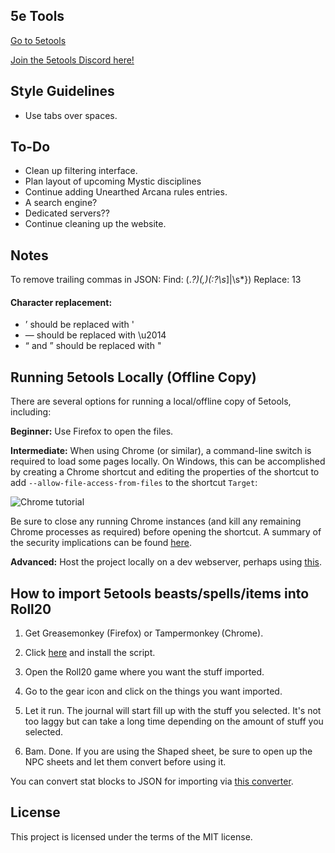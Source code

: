 ## 5e Tools
[Go to 5etools](5etools.html)

[Join the 5etools Discord here!](https://discord.gg/B2J9gM9)

## Style Guidelines
- Use tabs over spaces.

## To-Do
- Clean up filtering interface.
- Plan layout of upcoming Mystic disciplines
- Continue adding Unearthed Arcana rules entries.
- A search engine?
- Dedicated servers??
- Continue cleaning up the website.

## Notes
To remove trailing commas in JSON:
Find: (.*?)(,)(:?\s*]|\s*})
Replace: $1$3

#### Character replacement:
- ’ should be replaced with '
- — should be replaced with \u2014
- “ and ” should be replaced with "

## Running 5etools Locally (Offline Copy)
There are several options for running a local/offline copy of 5etools, including:

**Beginner:** Use Firefox to open the files.

**Intermediate:** When using Chrome (or similar), a command-line switch is required to load some pages locally. On Windows, this can be accomplished by creating a Chrome shortcut and editing the properties of the shortcut to add `--allow-file-access-from-files` to the shortcut `Target`:

![Chrome tutorial](https://raw.githubusercontent.com/astranauta/astranauta.github.io/master/chrome-tutorial.png "Chrome tutorial")

Be sure to close any running Chrome instances (and kill any remaining Chrome processes as required) before opening the shortcut. A summary of the security implications can be found [here](https://superuser.com/a/873527).
 
**Advanced:** Host the project locally on a dev webserver, perhaps using [this](https://github.com/cortesi/devd).

## How to import 5etools beasts/spells/items into Roll20
1. Get Greasemonkey (Firefox) or Tampermonkey (Chrome).

2. Click [here](https://github.com/astranauta/5etoolsR20/raw/master/5etoolsR20.user.js) and install the script.

3. Open the Roll20 game where you want the stuff imported.

4. Go to the gear icon and click on the things you want imported.

5. Let it run. The journal will start fill up with the stuff you selected. It's not too laggy but can take a long time depending on the amount of stuff you selected.

6. Bam. Done. If you are using the Shaped sheet, be sure to open up the NPC sheets and let them convert before using it.

You can convert stat blocks to JSON for importing via [this converter](converter.html).

## License

This project is licensed under the terms of the MIT license.